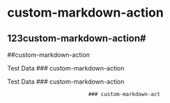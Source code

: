 # custom-markdown-action

## 123custom-markdown-action#

##custom-markdown-action

Test Data ### custom-markdown-action

Test Data ### custom-markdown-action

                              ### custom-markdown-act
### 
